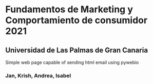 # Fundamentos de Marketing y Comportamiento de consumidor 2021
## Universidad de Las Palmas de Gran Canaria

Simple web page capable of sending html email
using pywebio

### Jan, Krish, Andrea, Isabel
